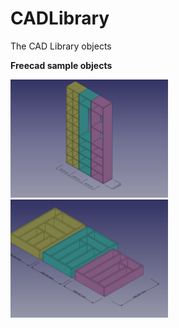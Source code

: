 # CADLibrary

The CAD Library objects

**Freecad sample objects**

<img border="0" width="50%" src="https://raw.githubusercontent.com/badele/CADLibrary/master/freecad/shelf/sample.png"/>

<img border="0" width="50%" height src="https://raw.githubusercontent.com/badele/CADLibrary/master/freecad/cutlery_tray/sample.png"/>
